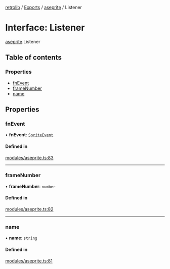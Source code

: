 [retrolib](../README.md) / [Exports](../modules.md) / [aseprite](../modules/aseprite.md) / Listener

# Interface: Listener

[aseprite](../modules/aseprite.md).Listener

## Table of contents

### Properties

- [fnEvent](aseprite.Listener.md#fnevent)
- [frameNumber](aseprite.Listener.md#framenumber)
- [name](aseprite.Listener.md#name)

## Properties

### fnEvent

• **fnEvent**: [`SpriteEvent`](aseprite.SpriteEvent.md)

#### Defined in

[modules/aseprite.ts:83](https://github.com/philbgarner/retrolib/blob/40e2981/src/modules/aseprite.ts#L83)

___

### frameNumber

• **frameNumber**: `number`

#### Defined in

[modules/aseprite.ts:82](https://github.com/philbgarner/retrolib/blob/40e2981/src/modules/aseprite.ts#L82)

___

### name

• **name**: `string`

#### Defined in

[modules/aseprite.ts:81](https://github.com/philbgarner/retrolib/blob/40e2981/src/modules/aseprite.ts#L81)
